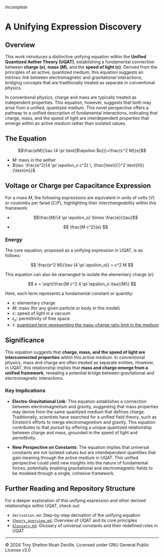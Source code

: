 *Incomplete*
# A Unifying Expression Discovery

## Overview
This work introduces a distinctive unifying equation within the **Unified Quantized Aether Theory (UQAT)**, establishing a fundamental connection between **charge ($e$)**, **mass ($M$)**, and the **speed of light ($c$)**. Derived from the principles of an active, quantized medium, this equation suggests an intrinsic link between electromagnetic and gravitational interactions, bridging concepts that are traditionally treated as separate in conventional physics.

In conventional physics, charge and mass are typically treated as independent properties. This equation, however, suggests that both may arise from a unified, quantized medium. This novel perspective offers a pathway to a unified description of fundamental interactions, indicating that charge, mass, and the speed of light are interdependent properties that emerge within an active medium rather than isolated values.

## The Equation
$$\frac{eM}{\tau  (4 \pi  \text{$\epsilon $o})}=\frac{c^2 M}{e}$$
- $M$: mass in the aether
- $\tau:  \frac{e^2}{4 \pi \epsilon_o c^2} \, \frac{\text{C}^2 \text{H}}{\text{m}}$


## Voltage or Charge per Capacitance Expression
For a mass $M$, the following expressions are equivalent in units of volts ($V$) or coulombs per farad ($C/F$), highlighting their interchangeability within this framework:
- $$\frac{M}{4 \pi \epsilon_o} \times \frac{e}{\tau}$$

- $$
\frac{M c^2}{e}
$$

### Energy

The core equation, proposed as a unifying expression in UQAT, is as follows:

$$
\frac{e^2 M}{\tau (4 \pi \epsilon_o)} = c^2 M
$$

This equation can also be rearranged to isolate the elementary charge ($e$):

$$
e = \sqrt{\frac{M c^2 4 \pi \epsilon_o \tau}{M}}
$$

Here, each term represents a fundamental constant or quantity:
- $e$: elementary charge
- $M$: mass (for any given particle or body in this model)
- $c$: speed of light in a vacuum
- $\epsilon_o$: permittivity of free space
- $\tau$: [quantized term representing the mass-charge ratio limit in the medium](../docs/Theory/Constants.md)

## Significance
This equation suggests that **charge, mass, and the speed of light are interconnected properties** within this active medium. In conventional physics, mass and charge are often treated as separate entities. However, in UQAT, this relationship implies that **mass and charge emerge from a unified framework**, revealing a potential bridge between gravitational and electromagnetic interactions.

### Key Implications
- **Electro-Gravitational Link**: This equation establishes a connection between electromagnetism and gravity, suggesting that mass properties may derive from the same quantized medium that defines charge. Traditionally, scientists have searched for a unified field theory, such as Einstein’s efforts to merge electromagnetism and gravity. This equation contributes to that pursuit by offering a unique quantized relationship between charge and mass, grounded in the speed of light and permittivity.
  
- **New Perspective on Constants**: The equation implies that universal constants are not isolated values but are interdependent quantities that gain meaning through the active medium in UQAT. This unified perspective could yield new insights into the nature of fundamental forces, potentially enabling gravitational and electromagnetic fields to be modeled through a single, cohesive framework.

## Further Reading and Repository Structure
For a deeper exploration of this unifying expression and other derived relationships within UQAT, check out:
- `derivation.md`: Step-by-step derivation of the unifying equation
- [`theory_overview.md`](../docs/Theory/Overview.md): Overview of UQAT and its core principles
- [`Glossary.md`](../docs/Glossary.md): Glossary of universal constants and their redefined roles in UQAT

---

© 2024 Troy Shelton Noah Deville. Licensed under GNU General Public License v3.0


<!-- # A Unifying Expression Discovery

## Overview
This work introduces a distinctive unifying equation within the **Unified Quantized Aether Theory (UQAT)**, establishing a fundamental connection between **charge ($e$)**, **mass ($M$)**, and the **speed of light ($c$)**. Derived from the principles of an active, quantized medium, this equation suggests an intrinsic link between electromagnetic and gravitational interactions, bridging concepts that are traditionally treated as separate in conventional physics.

In standard physical theory, charge and mass are typically viewed as independent properties. However, this equation implies that both may emerge from a shared, quantized medium. This novel perspective offers a pathway toward a unified description of fundamental interactions and suggests that charge, mass, and light speed are not isolated values but rather interdependent properties defined within an active medium.

## The Equation

## Voltage or Charge per Capacitance Expression
For a mass, $M$, the following expressions can be represented with units of volts ($V$) or coulombs per farad ($C/F$), highlighting their equivalence in this context:
1. $$
\frac{M}{4 \pi \epsilon_o} \times \frac{e}{\tau}
$$

2. $$
\frac{M c^2}{e}
$$

### Energy

The core equation, proposed as a unifying expression in UQAT, is as follows:

$$
\frac{e^2 M}{\tau (4 \pi \epsilon_o)} = c^2 M
$$

This equation can also be rearranged to isolate the elementary charge ($e$):

$$
e = \sqrt{\frac{M c^2 4 \pi \epsilon_o \tau}{M}}
$$

Here, each term represents a fundamental constant or quantity:
- $e$: elementary charge
- $M$: mass (for any given particle or body in this model)
- $c$: speed of light in a vacuum
- $\epsilon_o$: permittivity of free space
- $\tau$: [quantized term representing the mass-charge ratio limit in the medium](../docs/Theory/Constants.md)

## Significance
This equation suggests that **charge, mass, and the speed of light are interconnected properties** within this active medium. In conventional physics, mass and charge are often treated as separate entities. However, in UQAT, this relationship implies that **mass and charge emerge from a unified framework**, revealing a potential bridge between gravitational and electromagnetic interactions.

### Key Implications
- **Electro-Gravitational Link**: This equation provides a pathway to unify electromagnetism and gravity, suggesting that mass properties may be derived from the same quantized medium that defines charge. Traditionally, scientists have searched for a unified field theory, such as Einstein’s efforts to merge electromagnetism and gravity. This equation contributes to that pursuit by offering a unique quantized relationship between charge and mass, grounded in the speed of light and permittivity.
  
- **New Perspective on Constants**: The equation implies that universal constants are not isolated values but are interdependent quantities that gain meaning through the active medium in UQAT. Such a unified view could lead to new insights into the nature of fundamental forces, potentially allowing us to model gravitational and electromagnetic fields through a single, coherent framework.

## Further Reading and Repository Structure
For a deeper exploration of this unifying expression and other derived relationships within UQAT, check out:
- `derivation.md`: Step-by-step derivation of the unifying equation
- [`theory_overview.md`](../docs/Theory/Overview.md): Overview of UQAT and its core principles
- [`Glossary.md`](../docs/Glossary.md): Glossary of universal constants and their redefined roles in UQAT

---

© 2024 Troy Shelton Noah Deville. Licensed under GNU General Public License v3.0 -->
